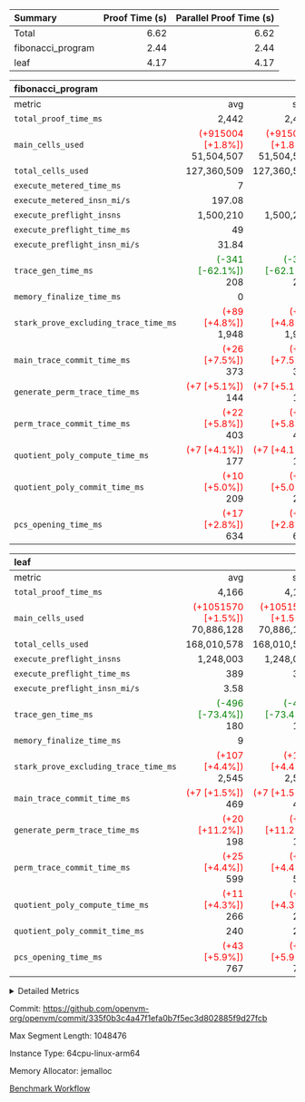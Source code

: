 | Summary | Proof Time (s) | Parallel Proof Time (s) |
|:---|---:|---:|
| Total |  6.62 |  6.62 |
| fibonacci_program |  2.44 |  2.44 |
| leaf |  4.17 |  4.17 |


| fibonacci_program |||||
|:---|---:|---:|---:|---:|
|metric|avg|sum|max|min|
| `total_proof_time_ms ` |  2,442 |  2,442 |  2,442 |  2,442 |
| `main_cells_used     ` | <span style='color: red'>(+915004 [+1.8%])</span> 51,504,507 | <span style='color: red'>(+915004 [+1.8%])</span> 51,504,507 | <span style='color: red'>(+915004 [+1.8%])</span> 51,504,507 | <span style='color: red'>(+915004 [+1.8%])</span> 51,504,507 |
| `total_cells_used    ` |  127,360,509 |  127,360,509 |  127,360,509 |  127,360,509 |
| `execute_metered_time_ms` |  7 | -          | -          | -          |
| `execute_metered_insn_mi/s` |  197.08 | -          |  197.08 |  197.08 |
| `execute_preflight_insns` |  1,500,210 |  1,500,210 |  1,500,210 |  1,500,210 |
| `execute_preflight_time_ms` |  49 |  49 |  49 |  49 |
| `execute_preflight_insn_mi/s` |  31.84 | -          |  31.84 |  31.84 |
| `trace_gen_time_ms   ` | <span style='color: green'>(-341 [-62.1%])</span> 208 | <span style='color: green'>(-341 [-62.1%])</span> 208 | <span style='color: green'>(-341 [-62.1%])</span> 208 | <span style='color: green'>(-341 [-62.1%])</span> 208 |
| `memory_finalize_time_ms` |  0 |  0 |  0 |  0 |
| `stark_prove_excluding_trace_time_ms` | <span style='color: red'>(+89 [+4.8%])</span> 1,948 | <span style='color: red'>(+89 [+4.8%])</span> 1,948 | <span style='color: red'>(+89 [+4.8%])</span> 1,948 | <span style='color: red'>(+89 [+4.8%])</span> 1,948 |
| `main_trace_commit_time_ms` | <span style='color: red'>(+26 [+7.5%])</span> 373 | <span style='color: red'>(+26 [+7.5%])</span> 373 | <span style='color: red'>(+26 [+7.5%])</span> 373 | <span style='color: red'>(+26 [+7.5%])</span> 373 |
| `generate_perm_trace_time_ms` | <span style='color: red'>(+7 [+5.1%])</span> 144 | <span style='color: red'>(+7 [+5.1%])</span> 144 | <span style='color: red'>(+7 [+5.1%])</span> 144 | <span style='color: red'>(+7 [+5.1%])</span> 144 |
| `perm_trace_commit_time_ms` | <span style='color: red'>(+22 [+5.8%])</span> 403 | <span style='color: red'>(+22 [+5.8%])</span> 403 | <span style='color: red'>(+22 [+5.8%])</span> 403 | <span style='color: red'>(+22 [+5.8%])</span> 403 |
| `quotient_poly_compute_time_ms` | <span style='color: red'>(+7 [+4.1%])</span> 177 | <span style='color: red'>(+7 [+4.1%])</span> 177 | <span style='color: red'>(+7 [+4.1%])</span> 177 | <span style='color: red'>(+7 [+4.1%])</span> 177 |
| `quotient_poly_commit_time_ms` | <span style='color: red'>(+10 [+5.0%])</span> 209 | <span style='color: red'>(+10 [+5.0%])</span> 209 | <span style='color: red'>(+10 [+5.0%])</span> 209 | <span style='color: red'>(+10 [+5.0%])</span> 209 |
| `pcs_opening_time_ms ` | <span style='color: red'>(+17 [+2.8%])</span> 634 | <span style='color: red'>(+17 [+2.8%])</span> 634 | <span style='color: red'>(+17 [+2.8%])</span> 634 | <span style='color: red'>(+17 [+2.8%])</span> 634 |

| leaf |||||
|:---|---:|---:|---:|---:|
|metric|avg|sum|max|min|
| `total_proof_time_ms ` |  4,166 |  4,166 |  4,166 |  4,166 |
| `main_cells_used     ` | <span style='color: red'>(+1051570 [+1.5%])</span> 70,886,128 | <span style='color: red'>(+1051570 [+1.5%])</span> 70,886,128 | <span style='color: red'>(+1051570 [+1.5%])</span> 70,886,128 | <span style='color: red'>(+1051570 [+1.5%])</span> 70,886,128 |
| `total_cells_used    ` |  168,010,578 |  168,010,578 |  168,010,578 |  168,010,578 |
| `execute_preflight_insns` |  1,248,003 |  1,248,003 |  1,248,003 |  1,248,003 |
| `execute_preflight_time_ms` |  389 |  389 |  389 |  389 |
| `execute_preflight_insn_mi/s` |  3.58 | -          |  3.58 |  3.58 |
| `trace_gen_time_ms   ` | <span style='color: green'>(-496 [-73.4%])</span> 180 | <span style='color: green'>(-496 [-73.4%])</span> 180 | <span style='color: green'>(-496 [-73.4%])</span> 180 | <span style='color: green'>(-496 [-73.4%])</span> 180 |
| `memory_finalize_time_ms` |  9 |  9 |  9 |  9 |
| `stark_prove_excluding_trace_time_ms` | <span style='color: red'>(+107 [+4.4%])</span> 2,545 | <span style='color: red'>(+107 [+4.4%])</span> 2,545 | <span style='color: red'>(+107 [+4.4%])</span> 2,545 | <span style='color: red'>(+107 [+4.4%])</span> 2,545 |
| `main_trace_commit_time_ms` | <span style='color: red'>(+7 [+1.5%])</span> 469 | <span style='color: red'>(+7 [+1.5%])</span> 469 | <span style='color: red'>(+7 [+1.5%])</span> 469 | <span style='color: red'>(+7 [+1.5%])</span> 469 |
| `generate_perm_trace_time_ms` | <span style='color: red'>(+20 [+11.2%])</span> 198 | <span style='color: red'>(+20 [+11.2%])</span> 198 | <span style='color: red'>(+20 [+11.2%])</span> 198 | <span style='color: red'>(+20 [+11.2%])</span> 198 |
| `perm_trace_commit_time_ms` | <span style='color: red'>(+25 [+4.4%])</span> 599 | <span style='color: red'>(+25 [+4.4%])</span> 599 | <span style='color: red'>(+25 [+4.4%])</span> 599 | <span style='color: red'>(+25 [+4.4%])</span> 599 |
| `quotient_poly_compute_time_ms` | <span style='color: red'>(+11 [+4.3%])</span> 266 | <span style='color: red'>(+11 [+4.3%])</span> 266 | <span style='color: red'>(+11 [+4.3%])</span> 266 | <span style='color: red'>(+11 [+4.3%])</span> 266 |
| `quotient_poly_commit_time_ms` |  240 |  240 |  240 |  240 |
| `pcs_opening_time_ms ` | <span style='color: red'>(+43 [+5.9%])</span> 767 | <span style='color: red'>(+43 [+5.9%])</span> 767 | <span style='color: red'>(+43 [+5.9%])</span> 767 | <span style='color: red'>(+43 [+5.9%])</span> 767 |



<details>
<summary>Detailed Metrics</summary>

|  | vm.create_initial_state_time_ms | memory_to_vec_partition_time_ms | keygen_time_ms | app proof_time_ms | agg_layer_time_ms |
| --- | --- | --- | --- | --- |
|  | 0 | 21 | 49 | 2,489 | 4,168 | 

| group | vm.reset_state_time_ms | single_leaf_agg_time_ms | prove_segment_time_ms | num_children | memory_to_vec_partition_time_ms | fri.log_blowup | execute_metered_time_ms | execute_metered_insns | execute_metered_insn_mi/s | compute_user_public_values_proof_time_ms |
| --- | --- | --- | --- | --- | --- | --- | --- | --- | --- | --- |
| fibonacci_program | 0 |  | 2,442 |  | 6 | 1 | 7 | 1,500,210 | 197.08 | 38 | 
| leaf |  | 4,167 |  | 1 |  | 1 |  |  |  |  | 

| group | air_name | quotient_deg | interactions | constraints |
| --- | --- | --- | --- | --- |
| fibonacci_program | AccessAdapterAir<16> | 2 | 5 | 12 | 
| fibonacci_program | AccessAdapterAir<2> | 2 | 5 | 12 | 
| fibonacci_program | AccessAdapterAir<32> | 2 | 5 | 12 | 
| fibonacci_program | AccessAdapterAir<4> | 2 | 5 | 12 | 
| fibonacci_program | AccessAdapterAir<8> | 2 | 5 | 12 | 
| fibonacci_program | BitwiseOperationLookupAir<8> | 2 | 2 | 4 | 
| fibonacci_program | MemoryMerkleAir<8> | 2 | 4 | 39 | 
| fibonacci_program | PersistentBoundaryAir<8> | 2 | 3 | 7 | 
| fibonacci_program | PhantomAir | 2 | 3 | 5 | 
| fibonacci_program | Poseidon2PeripheryAir<BabyBearParameters>, 1> | 2 | 1 | 286 | 
| fibonacci_program | ProgramAir | 1 | 1 | 4 | 
| fibonacci_program | RangeTupleCheckerAir<2> | 1 | 1 | 4 | 
| fibonacci_program | Rv32HintStoreAir | 2 | 18 | 28 | 
| fibonacci_program | VariableRangeCheckerAir | 1 | 1 | 4 | 
| fibonacci_program | VmAirWrapper<Rv32BaseAluAdapterAir, BaseAluCoreAir<4, 8> | 2 | 20 | 37 | 
| fibonacci_program | VmAirWrapper<Rv32BaseAluAdapterAir, LessThanCoreAir<4, 8> | 2 | 18 | 40 | 
| fibonacci_program | VmAirWrapper<Rv32BaseAluAdapterAir, ShiftCoreAir<4, 8> | 2 | 24 | 91 | 
| fibonacci_program | VmAirWrapper<Rv32BranchAdapterAir, BranchEqualCoreAir<4> | 2 | 11 | 20 | 
| fibonacci_program | VmAirWrapper<Rv32BranchAdapterAir, BranchLessThanCoreAir<4, 8> | 2 | 13 | 35 | 
| fibonacci_program | VmAirWrapper<Rv32CondRdWriteAdapterAir, Rv32JalLuiCoreAir> | 2 | 10 | 18 | 
| fibonacci_program | VmAirWrapper<Rv32JalrAdapterAir, Rv32JalrCoreAir> | 2 | 16 | 20 | 
| fibonacci_program | VmAirWrapper<Rv32LoadStoreAdapterAir, LoadSignExtendCoreAir<4, 8> | 2 | 18 | 33 | 
| fibonacci_program | VmAirWrapper<Rv32LoadStoreAdapterAir, LoadStoreCoreAir<4> | 2 | 17 | 40 | 
| fibonacci_program | VmAirWrapper<Rv32MultAdapterAir, DivRemCoreAir<4, 8> | 2 | 25 | 84 | 
| fibonacci_program | VmAirWrapper<Rv32MultAdapterAir, MulHCoreAir<4, 8> | 2 | 24 | 31 | 
| fibonacci_program | VmAirWrapper<Rv32MultAdapterAir, MultiplicationCoreAir<4, 8> | 2 | 19 | 19 | 
| fibonacci_program | VmAirWrapper<Rv32RdWriteAdapterAir, Rv32AuipcCoreAir> | 2 | 12 | 14 | 
| fibonacci_program | VmConnectorAir | 2 | 5 | 11 | 
| leaf | AccessAdapterAir<2> | 2 | 5 | 12 | 
| leaf | AccessAdapterAir<4> | 2 | 5 | 12 | 
| leaf | AccessAdapterAir<8> | 2 | 5 | 12 | 
| leaf | FriReducedOpeningAir | 2 | 39 | 71 | 
| leaf | JalRangeCheckAir | 2 | 9 | 14 | 
| leaf | NativePoseidon2Air<BabyBearParameters>, 1> | 2 | 136 | 572 | 
| leaf | PhantomAir | 2 | 3 | 5 | 
| leaf | ProgramAir | 1 | 1 | 4 | 
| leaf | VariableRangeCheckerAir | 1 | 1 | 4 | 
| leaf | VmAirWrapper<AluNativeAdapterAir, FieldArithmeticCoreAir> | 2 | 15 | 27 | 
| leaf | VmAirWrapper<BranchNativeAdapterAir, BranchEqualCoreAir<1> | 2 | 11 | 25 | 
| leaf | VmAirWrapper<NativeAdapterAir<2, 0>, PublicValuesCoreAir> | 2 | 11 | 30 | 
| leaf | VmAirWrapper<NativeLoadStoreAdapterAir<1>, NativeLoadStoreCoreAir<1> | 2 | 15 | 20 | 
| leaf | VmAirWrapper<NativeLoadStoreAdapterAir<4>, NativeLoadStoreCoreAir<4> | 2 | 15 | 20 | 
| leaf | VmAirWrapper<NativeVectorizedAdapterAir<4>, FieldExtensionCoreAir> | 2 | 15 | 27 | 
| leaf | VmConnectorAir | 2 | 5 | 11 | 
| leaf | VolatileBoundaryAir | 2 | 7 | 19 | 

| group | air_name | idx | rows | prep_cols | perm_cols | main_cols | cells |
| --- | --- | --- | --- | --- | --- | --- | --- |
| leaf | AccessAdapterAir<2> | 0 | 262,144 |  | 16 | 11 | 7,077,888 | 
| leaf | AccessAdapterAir<4> | 0 | 131,072 |  | 16 | 13 | 3,801,088 | 
| leaf | AccessAdapterAir<8> | 0 | 4,096 |  | 16 | 17 | 135,168 | 
| leaf | FriReducedOpeningAir | 0 | 524,288 |  | 84 | 27 | 58,195,968 | 
| leaf | JalRangeCheckAir | 0 | 65,536 |  | 28 | 12 | 2,621,440 | 
| leaf | NativePoseidon2Air<BabyBearParameters>, 1> | 0 | 65,536 |  | 312 | 398 | 46,530,560 | 
| leaf | PhantomAir | 0 | 32,768 |  | 12 | 6 | 589,824 | 
| leaf | ProgramAir | 0 | 131,072 |  | 8 | 10 | 2,359,296 | 
| leaf | VariableRangeCheckerAir | 0 | 262,144 | 2 | 8 | 1 | 2,359,296 | 
| leaf | VmAirWrapper<AluNativeAdapterAir, FieldArithmeticCoreAir> | 0 | 1,048,576 |  | 36 | 29 | 68,157,440 | 
| leaf | VmAirWrapper<BranchNativeAdapterAir, BranchEqualCoreAir<1> | 0 | 131,072 |  | 28 | 23 | 6,684,672 | 
| leaf | VmAirWrapper<NativeAdapterAir<2, 0>, PublicValuesCoreAir> | 0 | 64 |  | 28 | 27 | 3,520 | 
| leaf | VmAirWrapper<NativeLoadStoreAdapterAir<1>, NativeLoadStoreCoreAir<1> | 0 | 524,288 |  | 40 | 21 | 31,981,568 | 
| leaf | VmAirWrapper<NativeLoadStoreAdapterAir<4>, NativeLoadStoreCoreAir<4> | 0 | 131,072 |  | 40 | 27 | 8,781,824 | 
| leaf | VmAirWrapper<NativeVectorizedAdapterAir<4>, FieldExtensionCoreAir> | 0 | 131,072 |  | 36 | 38 | 9,699,328 | 
| leaf | VmConnectorAir | 0 | 2 | 1 | 16 | 5 | 42 | 
| leaf | VolatileBoundaryAir | 0 | 131,072 |  | 20 | 12 | 4,194,304 | 

| group | air_name | segment | rows | prep_cols | perm_cols | main_cols | cells |
| --- | --- | --- | --- | --- | --- | --- | --- |
| fibonacci_program | AccessAdapterAir<8> | 0 | 128 |  | 16 | 17 | 4,224 | 
| fibonacci_program | BitwiseOperationLookupAir<8> | 0 | 65,536 | 3 | 8 | 2 | 655,360 | 
| fibonacci_program | MemoryMerkleAir<8> | 0 | 512 |  | 16 | 32 | 24,576 | 
| fibonacci_program | PersistentBoundaryAir<8> | 0 | 128 |  | 12 | 20 | 4,096 | 
| fibonacci_program | PhantomAir | 0 | 1 |  | 12 | 6 | 18 | 
| fibonacci_program | Poseidon2PeripheryAir<BabyBearParameters>, 1> | 0 | 256 |  | 8 | 300 | 78,848 | 
| fibonacci_program | ProgramAir | 0 | 8,192 |  | 8 | 10 | 147,456 | 
| fibonacci_program | RangeTupleCheckerAir<2> | 0 | 524,288 | 2 | 8 | 1 | 4,718,592 | 
| fibonacci_program | Rv32HintStoreAir | 0 | 4 |  | 44 | 32 | 304 | 
| fibonacci_program | VariableRangeCheckerAir | 0 | 262,144 | 2 | 8 | 1 | 2,359,296 | 
| fibonacci_program | VmAirWrapper<Rv32BaseAluAdapterAir, BaseAluCoreAir<4, 8> | 0 | 1,048,576 |  | 52 | 36 | 92,274,688 | 
| fibonacci_program | VmAirWrapper<Rv32BaseAluAdapterAir, LessThanCoreAir<4, 8> | 0 | 524,288 |  | 40 | 37 | 40,370,176 | 
| fibonacci_program | VmAirWrapper<Rv32BranchAdapterAir, BranchEqualCoreAir<4> | 0 | 262,144 |  | 28 | 26 | 14,155,776 | 
| fibonacci_program | VmAirWrapper<Rv32BranchAdapterAir, BranchLessThanCoreAir<4, 8> | 0 | 8 |  | 32 | 32 | 512 | 
| fibonacci_program | VmAirWrapper<Rv32CondRdWriteAdapterAir, Rv32JalLuiCoreAir> | 0 | 131,072 |  | 28 | 18 | 6,029,312 | 
| fibonacci_program | VmAirWrapper<Rv32JalrAdapterAir, Rv32JalrCoreAir> | 0 | 16 |  | 36 | 28 | 1,024 | 
| fibonacci_program | VmAirWrapper<Rv32LoadStoreAdapterAir, LoadStoreCoreAir<4> | 0 | 128 |  | 52 | 41 | 11,904 | 
| fibonacci_program | VmAirWrapper<Rv32RdWriteAdapterAir, Rv32AuipcCoreAir> | 0 | 16 |  | 28 | 20 | 768 | 
| fibonacci_program | VmConnectorAir | 0 | 2 | 1 | 16 | 5 | 42 | 

| group | idx | vm.reset_state_time_ms | trace_gen_time_ms | total_proof_time_ms | total_cells_used | total_cells | system_trace_gen_time_ms | stark_prove_excluding_trace_time_ms | single_trace_gen_time_ms | quotient_poly_compute_time_ms | quotient_poly_commit_time_ms | perm_trace_commit_time_ms | pcs_opening_time_ms | memory_finalize_time_ms | main_trace_commit_time_ms | main_cells_used | generate_perm_trace_time_ms | execute_preflight_time_ms | execute_preflight_insns | execute_preflight_insn_mi/s |
| --- | --- | --- | --- | --- | --- | --- | --- | --- | --- | --- | --- | --- | --- | --- | --- | --- | --- | --- | --- | --- |
| leaf | 0 | 0 | 180 | 4,166 | 168,010,578 | 253,173,226 | 180 | 2,545 | 0 | 266 | 240 | 599 | 767 | 9 | 469 | 70,886,128 | 198 | 389 | 1,248,003 | 3.58 | 

| group | idx | trace_height_constraint | weighted_sum | threshold |
| --- | --- | --- | --- | --- |
| leaf | 0 | 0 | 5,439,620 | 2,013,265,921 | 
| leaf | 0 | 1 | 26,751,232 | 2,013,265,921 | 
| leaf | 0 | 2 | 2,719,810 | 2,013,265,921 | 
| leaf | 0 | 3 | 26,878,212 | 2,013,265,921 | 
| leaf | 0 | 4 | 131,072 | 2,013,265,921 | 
| leaf | 0 | 5 | 62,313,162 | 2,013,265,921 | 

| group | segment | trace_gen_time_ms | total_proof_time_ms | total_cells_used | total_cells | system_trace_gen_time_ms | stark_prove_excluding_trace_time_ms | single_trace_gen_time_ms | quotient_poly_compute_time_ms | quotient_poly_commit_time_ms | perm_trace_commit_time_ms | pcs_opening_time_ms | memory_to_vec_partition_time_ms | memory_finalize_time_ms | main_trace_commit_time_ms | main_cells_used | generate_perm_trace_time_ms | execute_preflight_time_ms | execute_preflight_insns | execute_preflight_insn_mi/s |
| --- | --- | --- | --- | --- | --- | --- | --- | --- | --- | --- | --- | --- | --- | --- | --- | --- | --- | --- | --- | --- |
| fibonacci_program | 0 | 208 | 2,442 | 127,360,509 | 160,836,972 | 208 | 1,948 | 0 | 177 | 209 | 403 | 634 | 7 | 0 | 373 | 51,504,507 | 144 | 49 | 1,500,210 | 31.84 | 

| group | segment | trace_height_constraint | weighted_sum | threshold |
| --- | --- | --- | --- | --- |
| fibonacci_program | 0 | 0 | 3,932,510 | 2,013,265,921 | 
| fibonacci_program | 0 | 1 | 10,749,336 | 2,013,265,921 | 
| fibonacci_program | 0 | 2 | 1,966,255 | 2,013,265,921 | 
| fibonacci_program | 0 | 3 | 10,749,404 | 2,013,265,921 | 
| fibonacci_program | 0 | 4 | 1,664 | 2,013,265,921 | 
| fibonacci_program | 0 | 5 | 640 | 2,013,265,921 | 
| fibonacci_program | 0 | 6 | 7,209,084 | 2,013,265,921 | 
| fibonacci_program | 0 | 7 |  | 2,013,265,921 | 
| fibonacci_program | 0 | 8 | 35,534,845 | 2,013,265,921 | 

</details>


Commit: https://github.com/openvm-org/openvm/commit/335f0b3c4a47f1efa0b7f5ec3d802885f9d27fcb

Max Segment Length: 1048476

Instance Type: 64cpu-linux-arm64

Memory Allocator: jemalloc

[Benchmark Workflow](https://github.com/openvm-org/openvm/actions/runs/17024400742)
